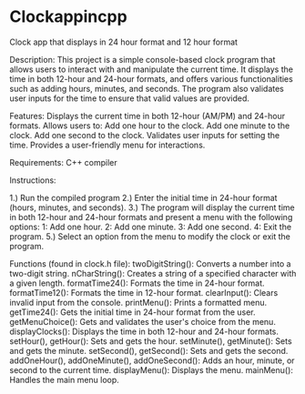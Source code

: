 # Clockappincpp
Clock app that displays in 24 hour format and 12 hour format

Description: 
This project is a simple console-based clock program that allows users to interact with and manipulate the current time. It displays the time in both 12-hour and 24-hour formats, and offers various functionalities such as adding hours, minutes, and seconds. The program also validates user inputs for the time to ensure that valid values are provided.

Features:
Displays the current time in both 12-hour (AM/PM) and 24-hour formats.
Allows users to:
Add one hour to the clock.
Add one minute to the clock.
Add one second to the clock.
Validates user inputs for setting the time.
Provides a user-friendly menu for interactions.

Requirements:
C++ compiler 

Instructions:

1.) Run the compiled program
2.) Enter the initial time in 24-hour format (hours, minutes, and seconds).
3.) The program will display the current time in both 12-hour and 24-hour formats and present a menu with the following options:
  1: Add one hour.
  2: Add one minute.
  3: Add one second.
  4: Exit the program.
5.) Select an option from the menu to modify the clock or exit the program.

Functions (found in clock.h file):
twoDigitString(): Converts a number into a two-digit string.
nCharString(): Creates a string of a specified character with a given length.
formatTime24(): Formats the time in 24-hour format.
formatTime12(): Formats the time in 12-hour format.
clearInput(): Clears invalid input from the console.
printMenu(): Prints a formatted menu.
getTime24(): Gets the initial time in 24-hour format from the user.
getMenuChoice(): Gets and validates the user's choice from the menu.
displayClocks(): Displays the time in both 12-hour and 24-hour formats.
setHour(), getHour(): Sets and gets the hour.
setMinute(), getMinute(): Sets and gets the minute.
setSecond(), getSecond(): Sets and gets the second.
addOneHour(), addOneMinute(), addOneSecond(): Adds an hour, minute, or second to the current time.
displayMenu(): Displays the menu.
mainMenu(): Handles the main menu loop.


